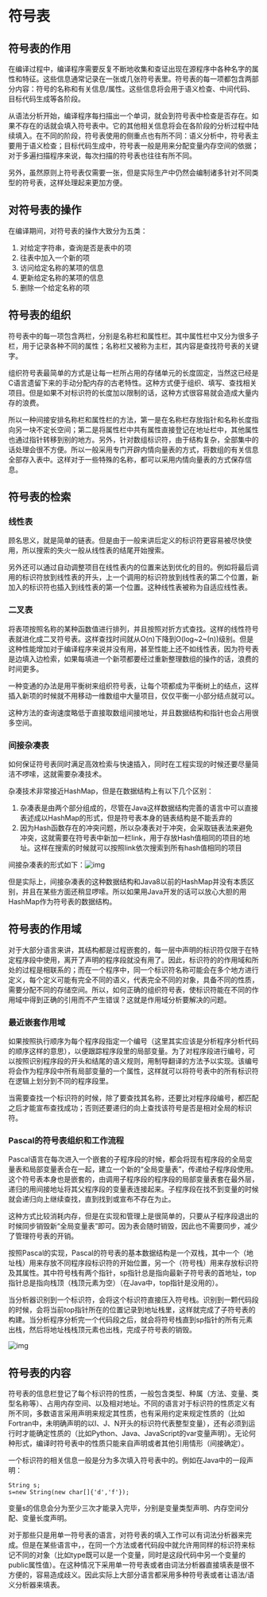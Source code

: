 # 符号表

## 符号表的作用

在编译过程中，编译程序需要反复不断地收集和查证出现在源程序中各种名字的属性和特征。这些信息通常记录在一张或几张符号表里。符号表的每一项都包含两部分内容：符号的名称和有关信息/属性。这些信息将会用于语义检查、中间代码、目标代码生成等各阶段。

从语法分析开始，编译程序每扫描出一个单词，就会到符号表中检查是否存在。如果不存在的话就会填入符号表中。它的其他相关信息将会在各阶段的分析过程中陆续填入。在不同的阶段，符号表使用的侧重点也有所不同：语义分析中，符号表主要用于语义检查；目标代码生成中，符号表一般是用来分配变量内存空间的依据；对于多遍扫描程序来说，每次扫描的符号表也往往有所不同。

另外，虽然原则上符号表仅需要一张，但是实际生产中仍然会编制诸多针对不同类型的符号表，这样处理起来更加方便。

## 对符号表的操作

在编译期间，对符号表的操作大致分为五类：

1. 对给定字符串，查询是否是表中的项
2. 往表中加入一个新的项
3. 访问给定名称的某项的信息
4. 更新给定名称的某项的信息
5. 删除一个给定名称的项

## 符号表的组织

符号表中的每一项包含两栏，分别是名称栏和属性栏。其中属性栏中又分为很多子栏，用于记录各种不同的属性；名称栏又被称为主栏，其内容是查找符号表的关键字。

组织符号表最简单的方式是让每一栏所占用的存储单元的长度固定，当然这已经是C语言遗留下来的手动分配内存的古老特性。这种方式便于组织、填写、查找相关项目。但是如果不对标识符的长度加以限制的话，这种方式很容易就会造成大量内存的浪费。

所以一种间接安排名称栏和属性栏的方法，第一是在名称栏存放指针和名称长度指向另一块不定长空间；第二是将属性栏中共有属性直接登记在地址栏中，其他属性也通过指针转移到别的地方。另外，针对数组标识符，由于结构复杂，全部集中的话处理会很不方便。所以一般采用专门开辟内情向量表的方式，将数组的有关信息全部存入表中。这样对于一些特殊的名称，都可以采用内情向量表的方式保存信息。

## 符号表的检索

### 线性表

顾名思义，就是简单的链表。但是由于一般来讲后定义的标识符更容易被尽快使用，所以搜索的失火一般从线性表的结尾开始搜索。

另外还可以通过自动调整项目在线性表内的位置来达到优化的目的。例如将最后调用的标识符放到线性表的开头，上一个调用的标识符放到线性表的第二个位置，新加入的标识符也插入到线性表的第一个位置。这种线性表被称为自适应线性表。

### 二叉表

将表项按照名称的某种函数值进行排列，并且按照对折方式查找。这样的线性符号表就进化成二叉符号表。这样查找时间就从O(n)下降到O(log~2~(n))级别。但是这种性能增加对于编译程序来说并没有用，甚至性能上还不如线性表，因为符号表是边填入边检索，如果每填进一个新项都要经过重新整理数组的操作的话，浪费的时间更多。

一种变通的办法是用平衡树来组织符号表，让每个项都成为平衡树上的结点，这样插入新项的时候就不用移动一维数组中大量项目，仅仅平衡一小部分结点就可以。

这种方法的查询速度略低于直接取数组间接地址，并且数据结构和指针也会占用很多空间。

### 间接杂凑表

如何保证符号表同时满足高效检索与快速插入，同时在工程实现的时候还要尽量简洁不啰嗦，这就需要杂凑技术。

杂凑技术非常接近HashMap，但是在数据结构上有以下几个区别：

1. 杂凑表是由两个部分组成的，尽管在Java这样数据结构完善的语言中可以直接表述成以HashMap的形式，但是符号表本身的链表结构是不能丢弃的
2. 因为Hash函数存在的冲突问题，所以杂凑表对于冲突，会采取链表法来避免冲突，这就需要在符号表中新加一栏link，用于存放Hash值相同的项目的地址。这样在搜索的时候就可以按照link依次搜索到所有hash值相同的项目

间接杂凑表的形式如下：![img](assets/1565862076346.png)

但是实际上，间接杂凑表的这种数据结构和Java8以前的HashMap并没有本质区别，并且在某些方面还稍显啰嗦。所以如果用Java开发的话可以放心大胆的用HashMap作为符号表的数据结构。

## 符号表的作用域

对于大部分语言来讲，其结构都是过程嵌套的，每一层中声明的标识符仅限于在特定程序段中使用，离开了声明的程序段就没有用了。因此，标识符的的作用域和所处的过程是相联系的；而在一个程序中，同一个标识符名称可能会在多个地方进行定义，每个定义可能有完全不同的语义，代表完全不同的对象，具备不同的性质，需要分配不同的存储空间。所以，如何正确的组织符号表，使标识符能在不同的作用域中得到正确的引用而不产生错误？这就是作用域分析要解决的问题。

### 最近嵌套作用域


如果按照执行顺序为每个程序段指定一个编号（这里其实应该是分析程序分析代码的顺序这样的意思），以便跟踪程序段里的局部变量。为了对程序段进行编号，可以按照识别程序段的开头和结尾的语义规则，用制导翻译的方法予以实现。该编号将会作为程序段中所有局部变量的一个属性，这样就可以将符号表中的所有标识符在逻辑上划分到不同的程序段里。

当需要查找一个标识符的时候，除了要查找其名称，还要比对程序段编号，都匹配之后才能宣布查找成功；否则还要递归的向上查找该符号是否是相对全局的标识符。

### Pascal的符号表组织和工作流程

Pascal语言在每次进入一个嵌套的子程序段的时候，都会将现有程序段的全局变量表和局部变量表合在一起，建立一个新的“全局变量表”，传递给子程序段使用。这个符号表本身也是嵌套的，由调用子程序段的程序段的局部变量表套在最外层，递归的用间接地址将其父程序段的变量表连接起来。子程序段在找不到变量的时候就会递归向上继续查找，直到找到或宣布不存在为止。

这种方式比较消耗内存，但是在实现和管理上是很简单的，只要从子程序段退出的时候同步销毁新“全局变量表”即可。因为表会随时销毁，因此也不需要同步，减少了管理符号表的开销。

按照Pascal的实现，Pascal的符号表的基本数据结构是一个双栈，其中一个（地址栈）用来存放不同程序段标识符的开始位置，另一个（符号栈）用来存放标识符及其属性。其中符号栈有两个指针，sp指针总是指向最新子符号表的首地址，top指针总是指向栈顶（栈顶元素为空）（在Java中，top指针是没用的）。

当分析器识别到一个标识符，会将这个标识符直接压入符号栈。识别到一颗代码段的时候，会将当前top指针所在的位置记录到地址栈里，这样就完成了子符号表的构建。当分析程序分析完一个代码段之后，就会将符号栈直到sp指针的所有元素出栈，然后将地址栈栈顶元素也出栈，完成子符号表的销毁。

![img](assets/1566786713352.png)

## 符号表的内容

符号表的信息栏登记了每个标识符的性质，一般包含类型、种属（方法、变量、类型名称等）、占用内存空间、以及相对地址。不同的语言对于标识符的性质定义有所不同，多数语言采用声明来规定其性质，也有采用约定来规定性质的（比如Fortran中，未明确声明的以I、J、N开头的标识符代表整型变量），还有必须到运行时才能确定性质的（比如Python、Java、JavaScript的var变量声明）。无论何种形式，编译时符号表中的性质只能来自声明或者其他引用情形（间接确定）。

一个标识符的相关信息一般是分为多次填入符号表中的。例如在Java中的一段声明：

```
String s;
s=new String(new char[]{'d','f'});
```

变量s的信息会分为至少三次才能录入完毕，分别是变量类型声明、内存空间分配、变量长度声明。

对于那些只是用单一符号表的语言，对符号表的填入工作可以有词法分析器来完成。但是在某些语言中，，在同一个方法或者代码段中就允许用同样的标识符来标记不同的对象（比如type既可以是一个变量，同时是这段代码中另一个变量的public属性值）。在这种情况下采用单一符号表或者由词法分析器直接填表是很不方便的，容易造成歧义。因此实际上大部分语言都采用多种符号表或者让语法/语义分析器来填表。



